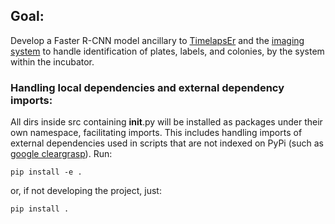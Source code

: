 ## Goal:
Develop a Faster R-CNN model ancillary to 
[TimelapsEr](https://github.com/SamuelClucas/SC_TSL_09092024_TimelapsEr) 
and the [imaging 
system](https://github.com/SamuelClucas/SC_TSL_06082024_Imaging-System-Design) 
to handle identification of plates, labels, and colonies, by the system 
within the incubator.

### Handling local dependencies and external dependency imports: 
All dirs inside src containing __init__.py will be installed as packages under their own namespace, facilitating imports. This includes handling imports of external dependencies used in scripts that are not indexed on PyPi (such as [google cleargrasp](https://github.com/Shreeyak/cleargrasp)).
Run:

``` 
pip install -e .
```
or, if not developing the project, just:

```
pip install .
```
